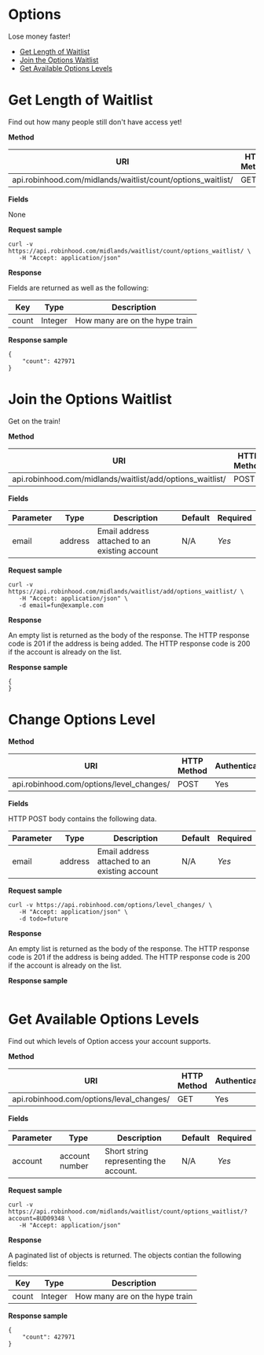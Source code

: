 # Options

Lose money faster!

- [Get Length of Waitlist](#get-length-of-waitlist)
- [Join the Options Waitlist](#join-the-options-waitlist)
- [Get Available Options Levels](#get-available-options-levels)

# Get Length of Waitlist

Find out how many people still don't have access yet!

**Method**

| URI                       | HTTP Method | Authentication |
|---------------------------|-------------|----------------|
| api.robinhood.com/midlands/waitlist/count/options_waitlist/ | GET         | No          |

**Fields**

None

**Request sample**

```
curl -v https://api.robinhood.com/midlands/waitlist/count/options_waitlist/ \
   -H "Accept: application/json"
```

**Response**

Fields are returned as well as the following:

| Key   | Type    | Description |
|-------|---------|-------------|
| count | Integer | How many are on the hype train |

**Response sample**

```
{
    "count": 427971
}
```

# Join the Options Waitlist

Get on the train!

**Method**

| URI                       | HTTP Method | Authentication |
|---------------------------|-------------|----------------|
| api.robinhood.com/midlands/waitlist/add/options_waitlist/ | POST        | No          |

**Fields**

| Parameter     | Type   | Description                                                        | Default |Required|
|---------------|--------|--------------------------------------------------------------------|---------|--------|
| email       | address    | Email address attached to an existing account | N/A     | *Yes*  |

**Request sample**

```
curl -v https://api.robinhood.com/midlands/waitlist/add/options_waitlist/ \
   -H "Accept: application/json" \
   -d email=fun@example.com
```

**Response**

An empty list is returned as the body of the response. The HTTP response code is 201 if the address is being added. The HTTP response code is 200 if the account is already on the list.

**Response sample**

```
{
}
```

# Change Options Level

**Method**

| URI                                      | HTTP Method | Authentication |
|------------------------------------------|-------------|----------------|
| api.robinhood.com/options/level_changes/| POST        | Yes            |

**Fields**

HTTP POST body contains the following data.

| Parameter | Type   | Description                                                        | Default |Required|
|-----------|--------|--------------------------------------------------------------------|---------|--------|
| email     | address    | Email address attached to an existing account | N/A     | *Yes*  |

**Request sample**

```
curl -v https://api.robinhood.com/options/level_changes/ \
   -H "Accept: application/json" \
   -d todo=future
```

**Response**

An empty list is returned as the body of the response. The HTTP response code is 201 if the address is being added. The HTTP response code is 200 if the account is already on the list.

**Response sample**

```

```



# Get Available Options Levels

Find out which levels of Option access your account supports.

**Method**

| URI                                      | HTTP Method | Authentication |
|------------------------------------------|-------------|----------------|
| api.robinhood.com/options/leval_changes/ | GET         | Yes            |

**Fields**

| Parameter | Type           | Description                            | Default |Required|
|-----------|----------------|----------------------------------------|---------|--------|
| account   | account number | Short string representing the account. | N/A     | *Yes*  |

**Request sample**

```
curl -v https://api.robinhood.com/midlands/waitlist/count/options_waitlist/?account=8UD09348 \
   -H "Accept: application/json"
```

**Response**

A paginated list of objects is returned. The objects contian the following fields:

| Key   | Type    | Description |
|-------|---------|-------------|
| count | Integer | How many are on the hype train |

**Response sample**

```
{
    "count": 427971
}
```
